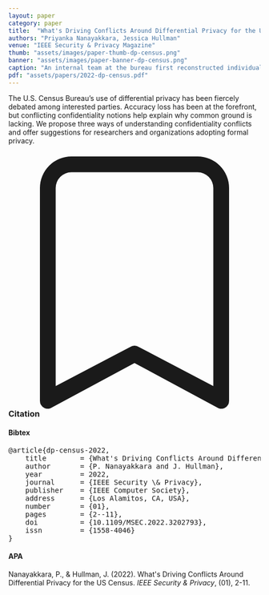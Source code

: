 ```yaml
---
layout: paper
category: paper
title:  "What's Driving Conflicts Around Differential Privacy for the US Census"
authors: "Priyanka Nanayakkara, Jessica Hullman"
venue: "IEEE Security & Privacy Magazine"
thumb: "assets/images/paper-thumb-dp-census.png"
banner: "assets/images/paper-banner-dp-census.png"
caption: "An internal team at the bureau first reconstructed individual-level 2010 Census records by solving a system of linear equations consistent with several published 2010 Census tables. They then linked reconstructed records to commercial data to attempt to reidentify individuals. Results from this process were used in determining and explaining the switch to differential privacy for the 2020 Census. ethn: ethnicity; DOB: date of birth; addr: address."
pdf: "assets/papers/2022-dp-census.pdf"
---
```


<!-- abstract -->
The U.S. Census Bureau’s use of differential privacy has been fiercely debated among interested parties. Accuracy loss has been at the forefront, but conflicting confidentiality notions help explain why common ground is lacking. We propose three ways of understanding confidentiality conflicts and offer suggestions for researchers and organizations adopting formal privacy.


<h3><svg xmlns="http://www.w3.org/2000/svg" fill="currentColor" class="bi bi-bookmark" viewBox="0 0 16 16">
  <path d="M2 2a2 2 0 0 1 2-2h8a2 2 0 0 1 2 2v13.5a.5.5 0 0 1-.777.416L8 13.101l-5.223 2.815A.5.5 0 0 1 2 15.5V2zm2-1a1 1 0 0 0-1 1v12.566l4.723-2.482a.5.5 0 0 1 .554 0L13 14.566V2a1 1 0 0 0-1-1H4z"/>
</svg> Citation</h3>
<div class="bibtex">
<!-- bibtex -->
<h4>Bibtex</h4>
<pre>
@article{dp-census-2022,
	title        = {What's Driving Conflicts Around Differential Privacy for the U.S. Census},
	author       = {P. Nanayakkara and J. Hullman},
	year         = 2022,
	journal      = {IEEE Security \& Privacy},
	publisher    = {IEEE Computer Society},
	address      = {Los Alamitos, CA, USA},
	number       = {01},
	pages        = {2--11},
	doi          = {10.1109/MSEC.2022.3202793},
	issn         = {1558-4046}
}
</pre>
</div>

<div class="apa">
<!-- apa -->
<h4>APA</h4>
<p class="citation">Nanayakkara, P., & Hullman, J. (2022). What's Driving Conflicts Around Differential Privacy for the US Census. <em>IEEE Security & Privacy</em>, (01), 2-11.</p>
</div>